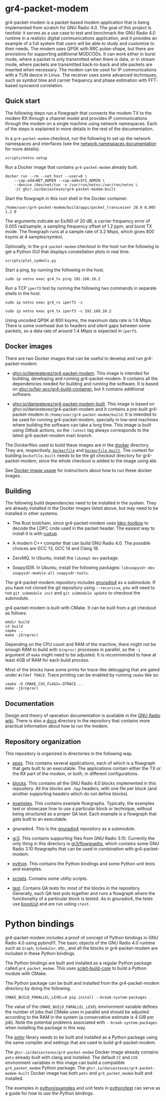 # gr4-packet-modem

gr4-packet-modem is a packet-based modem application that is being implemented
from scratch for GNU Radio 4.0. The goal of this project is twofold: it serves
as a use case to test and benchmark the GNU Radio 4.0 runtime in a realistic
digital communications application, and it provides an example of a full system
that users will be able to study and customize to their needs. The modem uses
QPSK with RRC pulse-shape, but there are provisions for supporting additional
MODCODs. It can work either in burst mode, where a packet is only transmitted
when there is data, or in stream mode, where packets are transmitted
back-to-back and idle packets are inserted when necessary. The modem can be used
for IP communications with a TUN device in Linux. The receiver uses some
advanced techniques, such as symbol time and carrier frequency and phase
estimation with FFT-based syncword correlation.

## Quick start

The following steps run a flowgraph that connects the modem TX to the modem RX
through a channel model and provides IP communications through the modem on a
single machine using network namespaces. Each of the steps is explained in more
details in the rest of the documentation.

In a `gr4-packet-modem` checkout, run the following to set up the network
namespaces and interfaces (see the [network namespaces
documentation](docs/netns.md) for more details).

```
scripts/netns-setup
```

Run a Docker image that contains `gr4-packet-modem` already built.

```
docker run --rm --net host --user=0 \
    --cap-add=NET_ADMIN --cap-add=SYS_ADMIN \
    --device /dev/net/tun -v /var/run/netns:/var/run/netns \
    -it ghcr.io/daniestevez/gr4-packet-modem-built
```

Start the flowgraph in this root shell in the Docker container.

```
/home/user/gr4-packet-modem/build/apps/packet_transceiver 20.0 0.005 1.2 0
```

The arguments indicate an Es/N0 of 20 dB, a carrier frequency error of 0.005
rad/sample, a sampling frequency offset of 1.2 ppm, and burst TX mode. The
flowgraph runs at a sample rate of 3.2 Msps, which gives 800 ksyms at 4
samples/symbol.

Optionally, in the `gr4-packet-modem` checkout in the host run the following to
get a Python GUI that displays constellation plots in real time.

```
scripts/plot_symbols.py
```

Start a ping, by running the following in the host.

```
sudo ip netns exec gr4_tx ping 192.168.10.2
```

Run a TCP `iperf3` test by running the following two commands in separate shells in the host.

```
sudo ip netns exec gr4_rx iperf3 -s
```

```
sudo ip netns exec gr4_tx iperf3 -c 192.168.10.2
```

Using uncoded QPSK at 800 ksyms, the maximum data rate is 1.6 Mbps. There is
some overhead due to headers and silent gaps between some packets, so a data
rate of around 1.4 Mbps is expected in `iperf3`.

## Docker images

There are two Docker images that can be useful to develop and run gr4-packet-modem:

- [ghcr.io/daniestevez/gr4-packet-modem](https://github.com/users/daniestevez/packages/container/package/gr4-packet-modem). This
  image is intended for building, developing and running gr4-packet-modem. It
  contains all the dependencies needed for building and running the software. It
  is based on
  [ghcr.io/fair-acc/gr4-build-container](https://github.com/orgs/fair-acc/packages/container/package/gr4-build-container),
  but it contains additional software.

- [ghcr.io/daniestevez/gr4-packet-modem-built](https://github.com/users/daniestevez/packages/container/package/gr4-packet-modem-built). This
  image is based on ghcr.io/daniestevez/gr4-packet-modem and it contains a
  pre-built gr4-packet-modem in `/home/user/gr4-packet-modem/build`. It is
  intended to be used for running gr4-packet-modem, specially in low-end
  machines where building the software can take a long time. This image is built
  using Github actions, so the `:latest` tag always corresponds to the latest
  gr4-packet-modem main branch.

The Dockerfiles used to build these images are in the [docker](docker)
directory. They are, respectively, [`Dockerfile`](docker/Dockerfile) and
[`Dockerfile.built`](docker/Dockerfile.built). The context for building
`Dockefile.built` needs to be the git checkout directory for gr4-packet-modem,
since the whole checkout is added to the image using `ADD`.

See [Docker image usage](docs/docker.md) for instructions about how to run these
docker images.

## Building

The following build dependencies need to be installed in the system. They are
already installed in the Docker images listed above, but may need to be
installed in other systems.

- The Rust toolchain, since gr4-packet-modem uses
  [ldpc-toolbox](https://github.com/daniestevez/ldpc-toolbox) to decode the LDPC
  code used in the packet header. The easiest way to install it is with
  [rustup](https://rustup.rs/).
  
- A modern C++ compiler that can build GNU Radio 4.0. The possible choices are
  GCC 13, GCC 14 and Clang 18.

- ZeroMQ. In Ubuntu, install the `libzmq3-dev` package.

- SoapySDR. In Ubuntu, install the following packages:
  `libsoapysdr-dev soapysdr-module-all soapysdr-tools`.

The gr4-packet-modem repository includes
[gnuradio4](https://github.com/daniestevez/ldpc-toolbox) as a submodule. If you
have not cloned the git repository using `--recursive`, you will need to run
`git submodule init` and `git submodule update` to checkout the submodule.

gr4-packet-modem is built with CMake. It can be built from a git checkout as follows:

```
mkdir build
cd build
cmake ..
make -j$(nproc)
```

Depending on the CPU count and RAM of the machine, there might not be enough RAM
to build with `$(nproc)` processes in parallel, so the `-j` argument of `make`
might need to be adjusted. It is recommended to have at least 4GB of RAM for
each build process.

Most of the blocks have some prints for trace-like debugging that are gated
under `#ifdef TRACE`. Trace printing can be enabled by running `cmake` like so:

```
cmake -D CMAKE_CXX_FLAGS=-DTRACE ..
make -j$(nproc)
```

## Documentation

Design and theory of operation documentation is available in the [GNU Radio
wiki](https://wiki.gnuradio.org/index.php?title=Gr4-packet-modem). There is also
a [docs](docs) directory in the repository that contains more practical
information about how to run the modem.

## Repository organization

This repository is organized in directories in the following way.

* [apps](apps). This contains several applications, each of which is a flowgraph
  that gets built to an executable. The applications contain either the TX or
  the RX part of the modem, or both, in different configurations.

* [blocks](blocks). This contains all the GNU Radio 4.0 blocks implemented in
  this repository. All the blocks are `.hpp` headers, with one file per block
  (and another supporting headers which do not define blocks).

* [examples](examples). This contains example flowgraphs. Typically, the
  examples test or showcase how to use a particular block or technique, without
  being structured as a proper QA test. Each example is a flowgraph that gets
  built to an executable.

* gnuradio4. This is the [gnuradio4](https://github.com/fair-acc/gnuradio4)
  repository as a submodule.

* [gr3](gr3). This contains supporting files from GNU Radio 3.10. Currently the
  only thing in this directory is [gr3/flowgraphs](gr3/flowgraphs), which
  contains some GNU Radio 3.10 flowgraphs that can be used in combination with
  gr4-packet-modem.
  
* [python](python). This contains the Python bindings and some Python unit tests
  and examples.

* [scripts](scripts). Contains some utility scripts.

* [test](test). Contains QA tests for most of the blocks in the
  repository. Generally, each QA test puts together and runs a flowgraph where
  the functionality of a particular block is tested. As in gnuradio4, the tests
  use [boost/ut](https://github.com/boost-ext/ut) and are run usting `ctest`.

# Python bindings

gr4-packet-modem includes a proof of concept of Python bindings in GNU Radio 4.0
using pybind11. The basic objects of the GNU Radio 4.0 runtime such as `Graph`,
`Scheduler`, etc., and all the blocks in gr4-packet-modem are included in these
Python bindings.

The Python bindings are built and installed as a regular Python package called
`gr4_packet_modem`. This uses
[scikit-build-core](https://github.com/scikit-build/scikit-build-core) to build
a Python module with CMake.

The Python package can be built and installed from the gr4-packet-modem
directory by doing the following.

```
CMAKE_BUILD_PARALLEL_LEVEL=4 pip install --break-system-packages .
```

The value of the `CMAKE_BUILD_PARALLEL_LEVEL` environment variable defines the
number of jobs that CMake uses in parallel and should be adjusted according to
the RAM in the system (a conservative estimate is 4 GiB per job). Note the
potential problems associated with `--break-system-packages` when installing the
package in this way.

The [pmtv](https://github.com/gnuradio/pmt/) library needs to be built and
installed as a Python package using the same compiler and settings that are used
to build gr4-packet-modem.

The `ghcr.io/daniestevez/gr4-packet-modem` Docker image already contains `pmtv`
already built with clang and installed. The default `CC` and `CXX` environment
variables in this image can build a compatible `gr4_packet_modem` Python
package. The `ghcr.io/daniestevez/gr4-packet-modem-built` Docker image has both
`pmtv` and `gr4_packet_modem` built and installed.

The examples in [python/examples](python/examples) and unit tests in
[python/test](python/test) can serve as a guide for how to use the Python
bindings.
